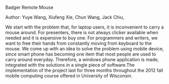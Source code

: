 Badger Remote Mouse

Author: Yuye Wang, Xiufeng Xie, Chun Wang, Jack Chiu, 

We start with the problem that, for laptop users, it is inconvenient to carry a mouse around. For presenters, there is not always clicker available when needed and it is expensive to buy one. For programmers and writers, we want to free their hands from constantly moving from keyboard to the mouse. We come up with an idea to solve the problem using mobile device, since smart phone has becoming one item that most people are used to carry around everyday. Therefore, a windows phone application is made, integrated with the solutions in a single piece of software.The implementation of the project last for three months throughout the 2012 fall mobile computing course offered in University of Wisconsin. 
